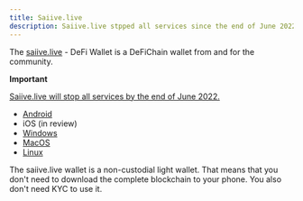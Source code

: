 ```yaml
---
title: Saiive.live
description: Saiive.live stpped all services since the end of June 2022.
---
```


The [saiive.live](https://www.saiive.live) - DeFi Wallet is a DeFiChain wallet from and for the community.

**Important**

[Saiive.live will stop all services by the end of June 2022.](https://www.reddit.com/r/defiblockchain/comments/tdwhms/saiivelive_end_of_service_announcement/)

- [Android](https://play.google.com/store/apps/details?id=at.saiive.live)
- iOS (in review)
- [Windows](https://github.com/saiive/saiive.live/releases)
- [MacOS](https://github.com/saiive/saiive.live/releases)
- [Linux](https://github.com/saiive/saiive.live/releases)

The saiive.live wallet is a non-custodial light wallet. That means that you don't need to download the complete blockchain to your phone. You also don't need KYC to use it.
